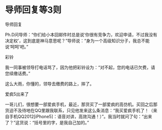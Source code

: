 # 导师回复等3则

导师回复

Ph.D问导师：“你们给小本回邮件时总是说‘你很有竞争力，欢迎申请，不过我没有决定权’，这到底是神马意思呢？”导师说：“身为一个高级知识分子，我总不能说‘呵呵’吧。”

彩铃

我一同事被领导打电话骂了，因为他把彩铃设为：“对不起，您的电话已欠费，请您续缴话费。”

这么大雨，你懂的，领导去缴费的路上，摔了。

爱疯5出来了

一哥儿们，很想要一部爱疯手机，最近，那货买了一部爱疯的高仿机。买回之后那货迫不及待地在QQ里跟我联系，只见他发来这么条消息：“我买爱疯手机了！（来自手机QQ2012[iPhone5]：语音对讲，高效沟通！）”。我当时就问了句：“出来了？”这货说：“括号里的字，是我自己加的。”